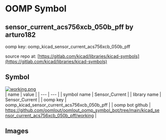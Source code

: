 # OOMP Symbol  
## sensor_current_acs756xcb_050b_pff  by arturo182  
  
oomp key: oomp_kicad_sensor_current_acs756xcb_050b_pff  
  
source repo at: [https://gitlab.com/kicad/libraries/kicad-symbols](https://gitlab.com/kicad/libraries/kicad-symbols)  
## Symbol  
  
[![working.png](working_600.png)](working.png)  
| name | value | 
| --- | --- | 
| symbol name | Sensor_Current | 
| library name | Sensor_Current | 
| oomp key | oomp_kicad_sensor_current_acs756xcb_050b_pff | 
| oomp bot github | https://github.com/oomlout/oomlout_oomp_symbol_bot/tree/main/kicad_sensor_current_acs756xcb_050b_pff/working | 
## Images  
